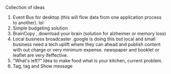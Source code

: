 Collection of ideas

1) Event Bus for desktop (this will flow data from one application process to another). lol 
2) Simple budgeting solution
3) BrainCopy , download your brain (solution for alzheimer or memory loss)
4) Local business broadcaster .google is doing this but local and small business need a tech uplift where they can ahead and publish content with out charge or very minimum expense. newspaper and booklet or leaflet are very ifeffective.
5)  "What's left?" Idea to make food what is your kitchen, current problem.
6) Tag, tag and Show message
